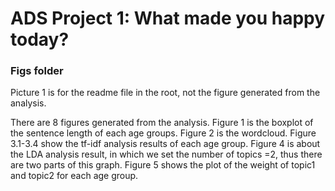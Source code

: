 # ADS Project 1: What made you happy today?
### Figs folder
Picture 1 is for the readme file in the root, not the figure generated from the analysis.

There are 8 figures generated from the analysis. Figure 1 is the boxplot of the sentence length of each age groups. Figure 2 is the wordcloud. Figure 3.1-3.4 show the tf-idf analysis results of each age group. Figure 4 is about the LDA analysis result, in which we set the number of topics =2, thus there are two parts of this graph. Figure 5 shows the plot of the weight of topic1 and topic2 for each age group.
